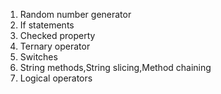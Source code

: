 1. Random number generator
2. If statements
3. Checked property
4. Ternary operator
5. Switches
6. String methods,String slicing,Method chaining
7. Logical operators